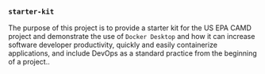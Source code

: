 ### `starter-kit`
The purpose of this project is to provide a starter kit for the US EPA CAMD project and demonstrate the use of `Docker Desktop` and how it can increase software developer productivity, quickly and easily containerize applications, and include DevOps as a standard practice from the beginning of a project..